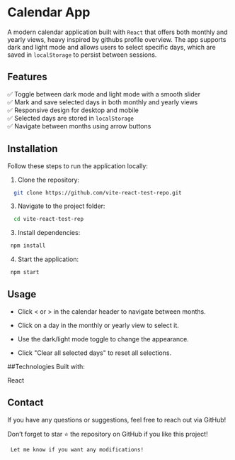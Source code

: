 
# Calendar App  

A modern calendar application built with `React` that offers both monthly and yearly views, heavy inspired by githubs profile overview. The app supports dark and light mode and allows users to select specific days, which are saved in `localStorage` to persist between sessions.  

## Features  
✅ Toggle between dark mode and light mode with a smooth slider  
✅ Mark and save selected days in both monthly and yearly views  
✅ Responsive design for desktop and mobile  
✅ Selected days are stored in `localStorage`  
✅ Navigate between months using arrow buttons  

## Installation  
Follow these steps to run the application locally:  

1. Clone the repository:
 ```sh
   git clone https://github.com/vite-react-test-repo.git
```
3. Navigate to the project folder:

```sh
  cd vite-react-test-rep
```
3. Install dependencies:

```sh
 npm install
```

4. Start the application:

```sh
 npm start
```



## Usage
- Click < or > in the calendar header to navigate between months.

- Click on a day in the monthly or yearly view to select it.

- Use the dark/light mode toggle to change the appearance.

- Click "Clear all selected days" to reset all selections.

  
##Technologies
 Built with:

React 


## Contact
If you have any questions or suggestions, feel free to reach out via GitHub!

 Don’t forget to star ⭐ the repository on GitHub if you like this project!

```sh
 Let me know if you want any modifications! 

```
